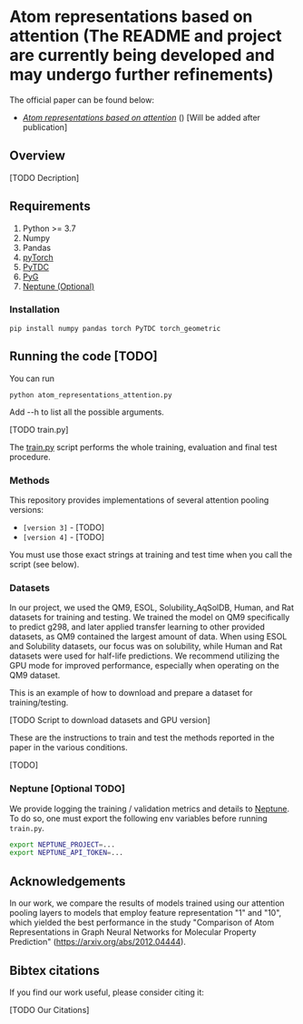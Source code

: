 # Atom representations based on attention (The README and project are currently being developed and may undergo further refinements)

The official paper can be found below:
* *[Atom representations based on attention]()* () [Will be added after publication]

## Overview

[TODO Decription]

## Requirements

1. Python >= 3.7
2. Numpy
3. Pandas
4. [pyTorch](https://pytorch.org/)
5. [PyTDC](https://gpytorch.ai/)
6. [PyG](https://pytorch-geometric.readthedocs.io/en/latest/)
7. [Neptune (Optional)](https://neptune.ai/)

### Installation

```
pip install numpy pandas torch PyTDC torch_geometric
```

## Running the code [TODO]

You can run 
```
python atom_representations_attention.py
```
Add --h to list all the possible arguments.

[TODO train.py]

The [train.py](./train.py) script performs the whole training, evaluation and final test procedure.

### Methods

This repository provides implementations of several attention pooling versions:
* `[version 3]` - [TODO]
* `[version 4]` - [TODO]

You must use those exact strings at training and test time when you call the script (see below). 

### Datasets

In our project, we used the QM9, ESOL, Solubility_AqSolDB, Human, and Rat datasets for training and testing. We trained the model on QM9 specifically to predict g298, and later applied transfer learning to other provided datasets, as QM9 contained the largest amount of data. When using ESOL and Solubility datasets, our focus was on solubility, while Human and Rat datasets were used for half-life predictions. We recommend utilizing the GPU mode for improved performance, especially when operating on the QM9 dataset.

This is an example of how to download and prepare a dataset for training/testing.

[TODO Script to download datasets and GPU version]

These are the instructions to train and test the methods reported in the paper in the various conditions.

[TODO]

### Neptune [Optional TODO]

We provide logging the training / validation metrics and details to [Neptune](https://neptune.ai/). To do so, one must export the following env variables before running `train.py`.

```bash
export NEPTUNE_PROJECT=...
export NEPTUNE_API_TOKEN=...
```


Acknowledgements
---------------
In our work, we compare the results of models trained using our attention pooling layers to models that employ feature representation "1" and "10", which yielded the best performance in the study "Comparison of Atom Representations in Graph Neural Networks for Molecular Property Prediction" (https://arxiv.org/abs/2012.04444).

## Bibtex citations

If you find our work useful, please consider citing it:

[TODO Our Citations]